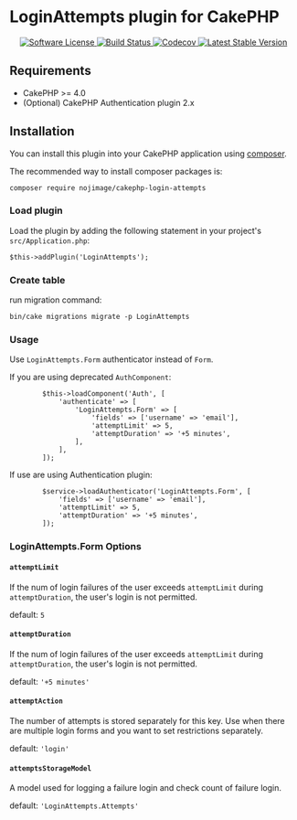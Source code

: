 # LoginAttempts plugin for CakePHP

<p align="center">
    <a href="LICENSE.txt" target="_blank">
        <img alt="Software License" src="https://img.shields.io/badge/license-MIT-brightgreen.svg?style=flat-square">
    </a>
    <a href="https://travis-ci.org/nojimage/cakephp-login-attempts" target="_blank">
        <img alt="Build Status" src="https://img.shields.io/travis/nojimage/cakephp-login-attempts/master.svg?style=flat-square">
    </a>
    <a href="https://codecov.io/gh/nojimage/cakephp-login-attempts" target="_blank">
        <img alt="Codecov" src="https://img.shields.io/codecov/c/github/nojimage/cakephp-login-attempts.svg?style=flat-square">
    </a>
    <a href="https://packagist.org/packages/nojimage/cakephp-login-attempts" target="_blank">
        <img alt="Latest Stable Version" src="https://img.shields.io/packagist/v/nojimage/cakephp-login-attempts.svg?style=flat-square">
    </a>
</p>

## Requirements

- CakePHP >= 4.0
- (Optional) CakePHP Authentication plugin 2.x

## Installation

You can install this plugin into your CakePHP application using [composer](http://getcomposer.org).

The recommended way to install composer packages is:

```
composer require nojimage/cakephp-login-attempts
```

### Load plugin

Load the plugin by adding the following statement in your project's `src/Application.php`:

```
$this->addPlugin('LoginAttempts');
```

### Create table

run migration command:

```
bin/cake migrations migrate -p LoginAttempts
```

### Usage

Use `LoginAttempts.Form` authenticator instead of `Form`.

If you are using deprecated `AuthComponent`:

```
        $this->loadComponent('Auth', [
            'authenticate' => [
                'LoginAttempts.Form' => [
                    'fields' => ['username' => 'email'],
                    'attemptLimit' => 5,
                    'attemptDuration' => '+5 minutes',
                ],
            ],
        ]);
```

If use are using Authentication plugin:

```
        $service->loadAuthenticator('LoginAttempts.Form', [
            'fields' => ['username' => 'email'],
            'attemptLimit' => 5,
            'attemptDuration' => '+5 minutes',
        ]);
```

### LoginAttempts.Form Options

#### `attemptLimit`

If the num of login failures of the user exceeds `attemptLimit` during `attemptDuration`,
the user's login is not permitted.

default: `5`

#### `attemptDuration`

If the num of login failures of the user exceeds `attemptLimit` during `attemptDuration`,
the user's login is not permitted.

default: `'+5 minutes'`

#### `attemptAction`

The number of attempts is stored separately for this key.
Use when there are multiple login forms and you want to set restrictions separately.

default: `'login'`

#### `attemptsStorageModel`

A model used for logging a failure login and check count of failure login.

default: `'LoginAttempts.Attempts'`
